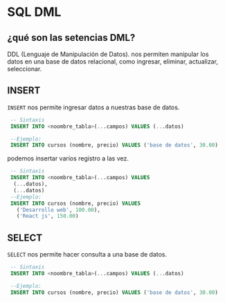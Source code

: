 # SQL DML
## ¿qué son las setencias DML?
 DDL (Lenguaje de Manipulación de Datos). nos permiten manipular los datos en una base de datos relacional,  como ingresar, eliminar, actualizar, seleccionar.

## INSERT
`INSERT` nos permite ingresar datos a nuestras base de datos.
 ```SQL
  -- Sintaxis
  INSERT INTO <noombre_tabla>(...campos) VALUES (...datos)

  --Ejemplo:
  INSERT INTO cursos (nombre, precio) VALUES ('base de datos', 30.00) 
 ```
 podemos insertar varios registro a las vez.
 ```SQL
  -- Sintaxis
  INSERT INTO <noombre_tabla>(...campos) VALUES
   (...datos),
   (...datos)
  --Ejemplo:
  INSERT INTO cursos (nombre, precio) VALUES 
    ('Desarrollo web', 100.00),
    ('React js', 150.00) 
 ```

## SELECT
`SELECT` nos permite hacer consulta a una base de datos.
 ```SQL
  -- Sintaxis
  INSERT INTO <noombre_tabla>(...campos) VALUES (...datos)

  --Ejemplo:
  INSERT INTO cursos (nombre, precio) VALUES ('base de datos', 30.00) 
 ```